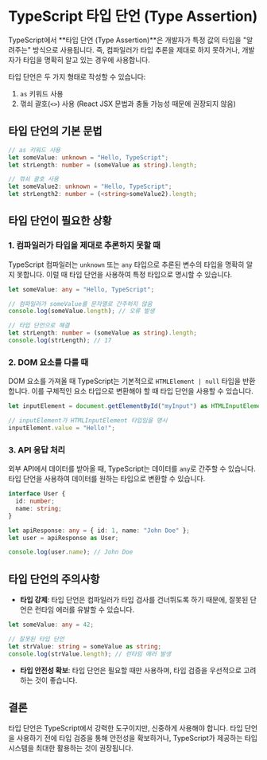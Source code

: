 
# TypeScript 타입 단언 (Type Assertion)

TypeScript에서 **타입 단언 (Type Assertion)**은 개발자가 특정 값의 타입을 "알려주는" 방식으로 사용됩니다.
즉, 컴파일러가 타입 추론을 제대로 하지 못하거나, 개발자가 타입을 명확히 알고 있는 경우에 사용합니다.

타입 단언은 두 가지 형태로 작성할 수 있습니다:
1. `as` 키워드 사용
2. 꺾쇠 괄호(`<>`) 사용 (React JSX 문법과 충돌 가능성 때문에 권장되지 않음)

## 타입 단언의 기본 문법

```typescript
// as 키워드 사용
let someValue: unknown = "Hello, TypeScript";
let strLength: number = (someValue as string).length;

// 꺾쇠 괄호 사용
let someValue2: unknown = "Hello, TypeScript";
let strLength2: number = (<string>someValue2).length;
```

## 타입 단언이 필요한 상황

### 1. 컴파일러가 타입을 제대로 추론하지 못할 때
TypeScript 컴파일러는 `unknown` 또는 `any` 타입으로 추론된 변수의 타입을 명확히 알지 못합니다. 이럴 때 타입 단언을 사용하여 특정 타입으로 명시할 수 있습니다.

```typescript
let someValue: any = "Hello, TypeScript";

// 컴파일러가 someValue를 문자열로 간주하지 않음
console.log(someValue.length); // 오류 발생

// 타입 단언으로 해결
let strLength: number = (someValue as string).length;
console.log(strLength); // 17
```

### 2. DOM 요소를 다룰 때
DOM 요소를 가져올 때 TypeScript는 기본적으로 `HTMLElement | null` 타입을 반환합니다. 이를 구체적인 요소 타입으로 변환해야 할 때 타입 단언을 사용할 수 있습니다.

```typescript
let inputElement = document.getElementById("myInput") as HTMLInputElement;

// inputElement가 HTMLInputElement 타입임을 명시
inputElement.value = "Hello!";
```

### 3. API 응답 처리
외부 API에서 데이터를 받아올 때, TypeScript는 데이터를 `any`로 간주할 수 있습니다.
타입 단언을 사용하여 데이터를 원하는 타입으로 변환할 수 있습니다.

```typescript
interface User {
  id: number;
  name: string;
}

let apiResponse: any = { id: 1, name: "John Doe" };
let user = apiResponse as User;

console.log(user.name); // John Doe
```

## 타입 단언의 주의사항

- **타입 강제**: 타입 단언은 컴파일러가 타입 검사를 건너뛰도록 하기 때문에, 잘못된 단언은 런타임 에러를 유발할 수 있습니다.

```typescript
let someValue: any = 42;

// 잘못된 타입 단언
let strValue: string = someValue as string;
console.log(strValue.length); // 런타임 에러 발생
```

- **타입 안전성 확보**: 타입 단언은 필요할 때만 사용하며, 타입 검증을 우선적으로 고려하는 것이 좋습니다.

## 결론

타입 단언은 TypeScript에서 강력한 도구이지만, 신중하게 사용해야 합니다.
타입 단언을 사용하기 전에 타입 검증을 통해 안전성을 확보하거나,
TypeScript가 제공하는 타입 시스템을 최대한 활용하는 것이 권장됩니다.
